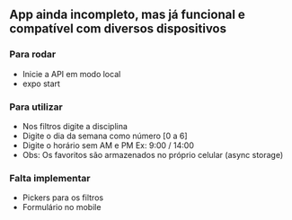 ## App ainda incompleto, mas já funcional e compatível com diversos dispositivos

### Para rodar
- Inicie a API em modo local
- expo start

### Para utilizar
- Nos filtros digite a disciplina
- Digite o dia da semana como número [0 a 6]
- Digite o horário sem AM e PM Ex: 9:00 / 14:00
- Obs: Os favoritos são armazenados no próprio celular (async storage)

### Falta implementar
- Pickers para os filtros
- Formulário no mobile